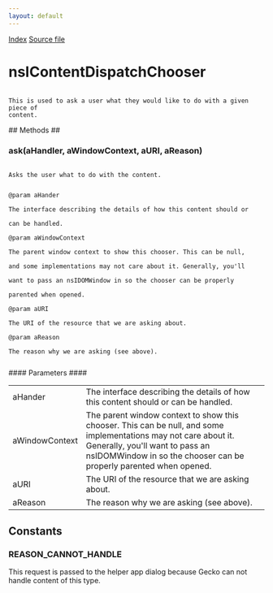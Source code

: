 ```yaml
---
layout: default
---
```

<div id='links'><a href="../index.html">Index</a>
<a href="http://dxr.mozilla.org/mozilla-central/source/uriloader/exthandler/nsIContentDispatchChooser.idl">Source file</a>
</div>

# nsIContentDispatchChooser #
<code>  
This is used to ask a user what they would like to do with a given piece of  
content.  
  
</code>
## Methods ##

### ask(aHandler, aWindowContext, aURI, aReason) ###
<code>  
Asks the user what to do with the content.  
  
@param aHander  
       The interface describing the details of how this content should or  
       can be handled.  
@param aWindowContext  
       The parent window context to show this chooser.  This can be null,  
       and some implementations may not care about it.  Generally, you'll  
       want to pass an nsIDOMWindow in so the chooser can be properly  
       parented when opened.  
@param aURI  
       The URI of the resource that we are asking about.  
@param aReason  
       The reason why we are asking (see above).  
  
</code>
#### Parameters ####

<table>

<tr>
<td>aHander</td>
<td>       The interface describing the details of how this content should or  
       can be handled.  
</td>
</tr>

<tr>
<td>aWindowContext</td>
<td>       The parent window context to show this chooser.  This can be null,  
       and some implementations may not care about it.  Generally, you'll  
       want to pass an nsIDOMWindow in so the chooser can be properly  
       parented when opened.  
</td>
</tr>

<tr>
<td>aURI</td>
<td>       The URI of the resource that we are asking about.  
</td>
</tr>

<tr>
<td>aReason</td>
<td>       The reason why we are asking (see above).  
</td>
</tr>

</table>

## Constants ##

### REASON_CANNOT_HANDLE ###
  
This request is passed to the helper app dialog because Gecko can not  
handle content of this type.  
  
